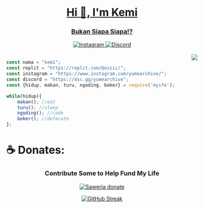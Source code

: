 <a href="https://dsc.gg/mabica">
    <h1 align="center">Hi 👋, I'm Kemi</h1>
    <h3 align="center">Bukan Siapa Siapa!?</h3>
</a>

<div align="center">
    <a href="https://www.instagram.com/cemy.id">
        <img alt="Instagram" 
             src="https://img.shields.io/badge/Instagram-E4405F?style=for-the-badge&logo=instagram&logoColor=white">
    </a>
    <a href="https://dsc.gg/mabica">
        <img alt="Discord" 
             src="https://img.shields.io/badge/Discord-5865F2?style=for-the-badge&logo=discord&logoColor=white">
    </a>
</div>
<br>
<a  href="https://dsc.gg/mabica">
    <img align="right" src="https://discordapp.com/api/guilds/1216411716540174538/widget.png?style=banner4"/>
</a>

```js
const nama = "kemi";
const replit = "https://replit.com/@osiic/";
const instagram = "https://www.instagram.com/yumearchive/";
const discord = "https://dsc.gg/yumearchive";
const {hidup, makan, turu, ngoding, boker} = require('myife');

while(hidup){
    makan(); //eat
    turu(); //sleep
    ngoding(); //code
    boker(); //defecate
};
```

<!-- # **👑 Status :**
<p align="center">
  <a href="https://github.com/osiic">
    <img align="center"
         height="150em"
         src="https://github-readme-stats.vercel.app/api?username=osiic&show_icons=true&include_all_commits=true&count_private=true&theme=apprentice&hide_border=true&bg_color=0D1117" />
  </a>
    
  <a href="https://github.com/osi-ic">
    <img align="center"
         height="150em"
         src="https://github-readme-streak-stats.herokuapp.com/?user=osiic&theme=black-ice&hide_border=true&stroke=0000&background=0D1117&ring=e05397&fire=e05397&currStreakLabel=e05397" />
  </a>
  <a href="https://github.com/osiic">
    <img align="center"
         height="150em"
         src="https://github-readme-stats.vercel.app/api/top-langs?username=osiic&show_icons=true&include_all_commits=true&count_private=true&theme=apprentice&hide_border=true&bg_color=0D1117&layout=compact"
    />
  </a>
    <a href="https://github.com/osiic">
    <img align="center"
         height="150em"
         src="https://activity-graph.herokuapp.com/graph?username=osiic&custom_title=My%20Activity%20Graph!&hide_border=true&bg_color=0D1117&line=fff&point=fff&theme=github" />
  </a>
</p>

<p align="center">
  <a href="https://github.com/osiic">
    <img
      align="center"
      src="https://github-profile-trophy.vercel.app/?username=osiic&theme=onedark&no-frame=true&row=1&&margin-w=20&no-bg=true"/>
  </a>
</a>
</p> -->

# **☕ Donates:**
<h3 align="center">Contribute Some to Help Fund My Life</h3>
<div align="center">
<a href="https://saweria.co/cemy">
    <img alt="Saweria donate"src="https://img.shields.io/badge/-SAWERIA-orange?style=for-the-badge">
</a>

[![GitHub Streak](https://streak-stats.demolab.com?user=osiic&theme=tokyonight)](https://git.io/streak-stats)
 
</div>
